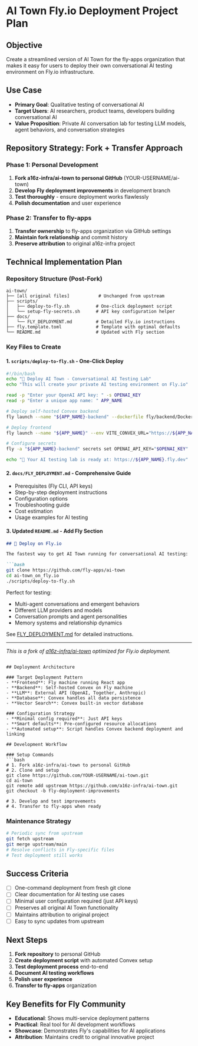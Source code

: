 # AI Town Fly.io Deployment Project Plan

## Objective
Create a streamlined version of AI Town for the fly-apps organization that makes it easy for users to deploy their own conversational AI testing environment on Fly.io infrastructure.

## Use Case
- **Primary Goal**: Qualitative testing of conversational AI
- **Target Users**: AI researchers, product teams, developers building conversational AI
- **Value Proposition**: Private AI conversation lab for testing LLM models, agent behaviors, and conversation strategies

## Repository Strategy: Fork + Transfer Approach

### Phase 1: Personal Development
1. **Fork a16z-infra/ai-town to personal GitHub** (YOUR-USERNAME/ai-town)
2. **Develop Fly deployment improvements** in development branch
3. **Test thoroughly** - ensure deployment works flawlessly
4. **Polish documentation** and user experience

### Phase 2: Transfer to fly-apps
1. **Transfer ownership** to fly-apps organization via GitHub settings
2. **Maintain fork relationship** and commit history
3. **Preserve attribution** to original a16z-infra project

## Technical Implementation Plan

### Repository Structure (Post-Fork)
```
ai-town/
├── [all original files]           # Unchanged from upstream
├── scripts/
│   ├── deploy-to-fly.sh          # One-click deployment script
│   └── setup-fly-secrets.sh      # API key configuration helper
├── docs/
│   └── FLY_DEPLOYMENT.md         # Detailed Fly.io instructions
├── fly.template.toml             # Template with optimal defaults
└── README.md                     # Updated with Fly section
```

### Key Files to Create

#### 1. `scripts/deploy-to-fly.sh` - One-Click Deploy
```bash
#!/bin/bash
echo "🧪 Deploy AI Town - Conversational AI Testing Lab"
echo "This will create your private AI testing environment on Fly.io"

read -p "Enter your OpenAI API key: " -s OPENAI_KEY
read -p "Enter a unique app name: " APP_NAME

# Deploy self-hosted Convex backend
fly launch --name "${APP_NAME}-backend" --dockerfile fly/backend/Dockerfile

# Deploy frontend  
fly launch --name "${APP_NAME}" --env VITE_CONVEX_URL="https://${APP_NAME}-backend.fly.dev"

# Configure secrets
fly -a "${APP_NAME}-backend" secrets set OPENAI_API_KEY="$OPENAI_KEY"

echo "🎉 Your AI testing lab is ready at: https://${APP_NAME}.fly.dev"
```

#### 2. `docs/FLY_DEPLOYMENT.md` - Comprehensive Guide
- Prerequisites (Fly CLI, API keys)
- Step-by-step deployment instructions
- Configuration options
- Troubleshooting guide
- Cost estimation
- Usage examples for AI testing

#### 3. Updated `README.md` - Add Fly Section
```markdown
## 🚀 Deploy on Fly.io

The fastest way to get AI Town running for conversational AI testing:

```bash
git clone https://github.com/fly-apps/ai-town
cd ai-town_on_fly.io
./scripts/deploy-to-fly.sh
```

Perfect for testing:
- Multi-agent conversations and emergent behaviors
- Different LLM providers and models
- Conversation prompts and agent personalities
- Memory systems and relationship dynamics

See [FLY_DEPLOYMENT.md](docs/FLY_DEPLOYMENT.md) for detailed instructions.

---
*This is a fork of [a16z-infra/ai-town](https://github.com/a16z-infra/ai-town) optimized for Fly.io deployment.*
```

## Deployment Architecture

### Target Deployment Pattern
- **Frontend**: Fly machine running React app
- **Backend**: Self-hosted Convex on Fly machine
- **LLM**: External API (OpenAI, Together, Anthropic)
- **Database**: Convex handles all data persistence
- **Vector Search**: Convex built-in vector database

### Configuration Strategy
- **Minimal config required**: Just API keys
- **Smart defaults**: Pre-configured resource allocations
- **Automated setup**: Script handles Convex backend deployment and linking

## Development Workflow

### Setup Commands
```bash
# 1. Fork a16z-infra/ai-town to personal GitHub
# 2. Clone and setup
git clone https://github.com/YOUR-USERNAME/ai-town.git
cd ai-town
git remote add upstream https://github.com/a16z-infra/ai-town.git
git checkout -b fly-deployment-improvements

# 3. Develop and test improvements
# 4. Transfer to fly-apps when ready
```

### Maintenance Strategy
```bash
# Periodic sync from upstream
git fetch upstream
git merge upstream/main
# Resolve conflicts in Fly-specific files
# Test deployment still works
```

## Success Criteria
- [ ] One-command deployment from fresh git clone
- [ ] Clear documentation for AI testing use cases
- [ ] Minimal user configuration required (just API keys)
- [ ] Preserves all original AI Town functionality
- [ ] Maintains attribution to original project
- [ ] Easy to sync updates from upstream

## Next Steps
1. **Fork repository** to personal GitHub
2. **Create deployment script** with automated Convex setup
3. **Test deployment process** end-to-end
4. **Document AI testing workflows** 
5. **Polish user experience**
6. **Transfer to fly-apps** organization

## Key Benefits for Fly Community
- **Educational**: Shows multi-service deployment patterns
- **Practical**: Real tool for AI development workflows
- **Showcase**: Demonstrates Fly's capabilities for AI applications
- **Attribution**: Maintains credit to original innovative project